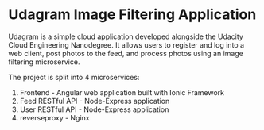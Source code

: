 # Udagram Image Filtering Application

Udagram is a simple cloud application developed alongside the Udacity Cloud Engineering Nanodegree. It allows users to register and log into a web client, post photos to the feed, and process photos using an image filtering microservice.

The project is split into 4 microservices:
1. Frontend - Angular web application built with Ionic Framework
2. Feed RESTful API - Node-Express application
3. User RESTful API - Node-Express application
2. reverseproxy - Nginx
